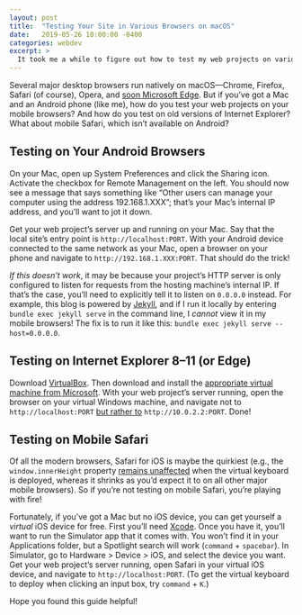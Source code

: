 ```yaml
---
layout: post
title:  "Testing Your Site in Various Browsers on macOS"
date:   2019-05-26 10:00:00 -0400
categories: webdev
excerpt: >
  It took me a while to figure out how to test my web projects on various browsers with nothing but my MacBook Pro and Android phone. Here is what I’ve learned.
---
```

Several major desktop browsers run natively on macOS&mdash;Chrome, Firefox, Safari (of course), Opera, and [soon Microsoft Edge](https://blogs.windows.com/msedgedev/2019/05/20/microsoft-edge-macos-canary-preview/). But if you’ve got a Mac and an Android phone (like me), how do you test your web projects on your mobile browsers? And how do you test on old versions of Internet Explorer? What about mobile Safari, which isn’t available on Android?

## Testing on Your Android Browsers

On your Mac, open up System Preferences and click the Sharing icon. Activate the checkbox for Remote Management on the left. You should now see a message that says something like “Other users can manage your computer using the address 192.168.1.XXX”; that’s your Mac’s internal IP address, and you’ll want to jot it down.

Get your web project’s server up and running on your Mac. Say that the local site’s entry point is `http://localhost:PORT`. With your Android device connected to the same network as your Mac, open a browser on your phone and navigate to `http://192.168.1.XXX:PORT`. That should do the trick!

*If this doesn’t work*, it may be because your project’s HTTP server is only configured to listen for requests from the hosting machine’s internal IP. If that’s the case, you’ll need to explicitly tell it to listen on `0.0.0.0` instead. For example, this blog is powered by [Jekyll](https://jekyllrb.com/), and if I run it locally by entering `bundle exec jekyll serve` in the command line, I *cannot* view it in my mobile browsers! The fix is to run it like this: `bundle exec jekyll serve --host=0.0.0.0`.

## Testing on Internet Explorer 8&ndash;11 (or Edge)

Download [VirtualBox](https://www.virtualbox.org/wiki/Downloads). Then download and install the [appropriate virtual machine from Microsoft](https://developer.microsoft.com/en-us/microsoft-edge/tools/vms/). With your web project’s server running, open the browser on your virtual Windows machine, and navigate not to `http://localhost:PORT` [but rather to](https://www.virtualbox.org/manual/ch09.html#changenat) `http://10.0.2.2:PORT`. Done!

## Testing on Mobile Safari

Of all the modern browsers, Safari for iOS is maybe the quirkiest (e.g., the `window.innerHeight` property [remains unaffected](https://developer.apple.com/library/archive/releasenotes/General/WhatsNewInSafari/Articles/Safari_10_0.html#//apple_ref/doc/uid/TP40014305-CH11-SW38) when the virtual keyboard is deployed, whereas it shrinks as you’d expect it to on all other major mobile browsers). So if you’re not testing on mobile Safari, you’re playing with fire!

Fortunately, if you’ve got a Mac but no iOS device, you can get yourself a *virtual* iOS device for free. First you’ll need [Xcode](https://developer.apple.com/xcode/). Once you have it, you’ll want to run the Simulator app that it comes with. You won’t find it in your Applications folder, but a Spotlight search will work (`command` + `spacebar`). In Simulator, go to Hardware > Device > iOS, and select the device you want. Get your web project’s server running, open Safari in your virtual iOS device, and navigate to `http://localhost:PORT`. (To get the virtual keyboard to deploy when clicking an input box, try `command` + `K`.)

Hope you found this guide helpful!